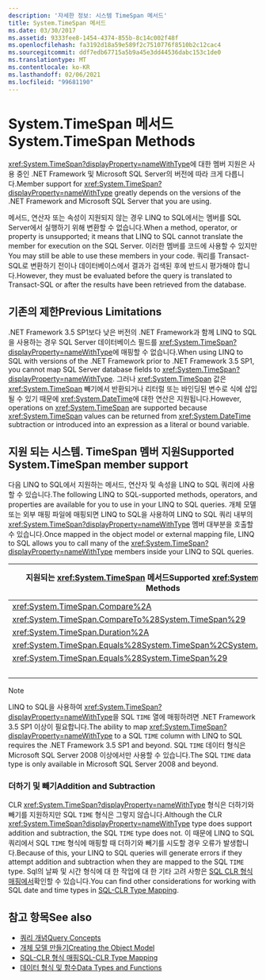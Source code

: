 ```yaml
---
description: '자세한 정보: 시스템 TimeSpan 메서드'
title: System.TimeSpan 메서드
ms.date: 03/30/2017
ms.assetid: 9333fee8-1454-4374-855b-8c14c002f48f
ms.openlocfilehash: fa3192d18a59e589f2c7510776f8510b2c12cac4
ms.sourcegitcommit: ddf7edb67715a5b9a45e3dd44536dabc153c1de0
ms.translationtype: MT
ms.contentlocale: ko-KR
ms.lasthandoff: 02/06/2021
ms.locfileid: "99681190"
---
```

# <a name="systemtimespan-methods"></a><span data-ttu-id="8fe9a-103">System.TimeSpan 메서드</span><span class="sxs-lookup"><span data-stu-id="8fe9a-103">System.TimeSpan Methods</span></span>

<span data-ttu-id="8fe9a-104"><xref:System.TimeSpan?displayProperty=nameWithType>에 대한 멤버 지원은 사용 중인 .NET Framework 및 Microsoft SQL Server의 버전에 따라 크게 다릅니다.</span><span class="sxs-lookup"><span data-stu-id="8fe9a-104">Member support for <xref:System.TimeSpan?displayProperty=nameWithType> greatly depends on the versions of the .NET Framework and Microsoft SQL Server that you are using.</span></span>  
  
 <span data-ttu-id="8fe9a-105">메서드, 연산자 또는 속성이 지원되지 않는 경우 LINQ to SQL에서는 멤버를 SQL Server에서 실행하기 위해 변환할 수 없습니다.</span><span class="sxs-lookup"><span data-stu-id="8fe9a-105">When a method, operator, or property is unsupported; it means that LINQ to SQL cannot translate the member for execution on the SQL Server.</span></span> <span data-ttu-id="8fe9a-106">이러한 멤버를 코드에 사용할 수 있지만</span><span class="sxs-lookup"><span data-stu-id="8fe9a-106">You may still be able to use these members in your code.</span></span> <span data-ttu-id="8fe9a-107">쿼리를 Transact-SQL로 변환하기 전이나 데이터베이스에서 결과가 검색된 후에 반드시 평가해야 합니다.</span><span class="sxs-lookup"><span data-stu-id="8fe9a-107">However, they must be evaluated before the query is translated to Transact-SQL or after the results have been retrieved from the database.</span></span>  
  
## <a name="previous-limitations"></a><span data-ttu-id="8fe9a-108">기존의 제한</span><span class="sxs-lookup"><span data-stu-id="8fe9a-108">Previous Limitations</span></span>  

 <span data-ttu-id="8fe9a-109">.NET Framework 3.5 SP1보다 낮은 버전의 .NET Framework과 함께 LINQ to SQL을 사용하는 경우 SQL Server 데이터베이스 필드를 <xref:System.TimeSpan?displayProperty=nameWithType>에 매핑할 수 없습니다.</span><span class="sxs-lookup"><span data-stu-id="8fe9a-109">When using LINQ to SQL with versions of the .NET Framework prior to .NET Framework 3.5 SP1, you cannot map SQL Server database fields to <xref:System.TimeSpan?displayProperty=nameWithType>.</span></span> <span data-ttu-id="8fe9a-110">그러나 <xref:System.TimeSpan> 값은 <xref:System.TimeSpan> 빼기에서 반환되거나 리터럴 또는 바인딩된 변수로 식에 삽입될 수 있기 때문에 <xref:System.DateTime>에 대한 연산은 지원됩니다.</span><span class="sxs-lookup"><span data-stu-id="8fe9a-110">However, operations on <xref:System.TimeSpan> are supported because <xref:System.TimeSpan> values can be returned from <xref:System.DateTime> subtraction or introduced into an expression as a literal or bound variable.</span></span>  
  
## <a name="supported-systemtimespan-member-support"></a><span data-ttu-id="8fe9a-111">지원 되는 시스템. TimeSpan 멤버 지원</span><span class="sxs-lookup"><span data-stu-id="8fe9a-111">Supported System.TimeSpan member support</span></span>

 <span data-ttu-id="8fe9a-112">다음 LINQ to SQL에서 지원하는 메서드, 연산자 및 속성을 LINQ to SQL 쿼리에 사용할 수 있습니다.</span><span class="sxs-lookup"><span data-stu-id="8fe9a-112">The following LINQ to SQL-supported methods, operators, and properties are available for you to use in your LINQ to SQL queries.</span></span> <span data-ttu-id="8fe9a-113">개체 모델 또는 외부 매핑 파일에 매핑되면 LINQ to SQL을 사용하여 LINQ to SQL 쿼리 내부의 <xref:System.TimeSpan?displayProperty=nameWithType> 멤버 대부분을 호출할 수 있습니다.</span><span class="sxs-lookup"><span data-stu-id="8fe9a-113">Once mapped in the object model or external mapping file, LINQ to SQL allows you to call many of the <xref:System.TimeSpan?displayProperty=nameWithType> members inside your LINQ to SQL queries.</span></span>  
  
|<span data-ttu-id="8fe9a-114">지원되는 <xref:System.TimeSpan> 메서드</span><span class="sxs-lookup"><span data-stu-id="8fe9a-114">Supported <xref:System.TimeSpan> Methods</span></span>|<span data-ttu-id="8fe9a-115">지원되는 <xref:System.TimeSpan> 연산자</span><span class="sxs-lookup"><span data-stu-id="8fe9a-115">Supported <xref:System.TimeSpan> Operators</span></span>|<span data-ttu-id="8fe9a-116">지원되는 <xref:System.TimeSpan> 속성</span><span class="sxs-lookup"><span data-stu-id="8fe9a-116">Supported <xref:System.TimeSpan> Properties</span></span>|  
|------------------------------------------------------------------------------------------------------------------------------------------------|--------------------------------------------------------------------------------------------------------------------------------------------------|---------------------------------------------------------------------------------------------------------------------------------------------------|  
|<xref:System.TimeSpan.Compare%2A>|<xref:System.TimeSpan.op_Equality%2A>|<xref:System.TimeSpan.Days%2A>|  
|<xref:System.TimeSpan.CompareTo%28System.TimeSpan%29>|<xref:System.TimeSpan.op_GreaterThan%2A>|<xref:System.TimeSpan.Hours%2A>|  
|<xref:System.TimeSpan.Duration%2A>|<xref:System.TimeSpan.op_GreaterThanOrEqual%2A>|<xref:System.TimeSpan.MaxValue>|  
|<xref:System.TimeSpan.Equals%28System.TimeSpan%2CSystem.TimeSpan%29>|<xref:System.TimeSpan.op_Inequality%2A>|<xref:System.TimeSpan.Milliseconds%2A>|  
|<xref:System.TimeSpan.Equals%28System.TimeSpan%29>|<xref:System.TimeSpan.op_LessThan%2A>|<xref:System.TimeSpan.Minutes%2A>|  
||<xref:System.TimeSpan.op_LessThanOrEqual%2A>|<xref:System.TimeSpan.MinValue>|  
  
> [!NOTE]
> <span data-ttu-id="8fe9a-117">LINQ to SQL을 사용하여 <xref:System.TimeSpan?displayProperty=nameWithType>을 SQL `TIME` 열에 매핑하려면 .NET Framework 3.5 SP1 이상이 필요합니다.</span><span class="sxs-lookup"><span data-stu-id="8fe9a-117">The ability to map <xref:System.TimeSpan?displayProperty=nameWithType> to a SQL `TIME` column with LINQ to SQL requires the .NET Framework 3.5 SP1 and beyond.</span></span> <span data-ttu-id="8fe9a-118">SQL `TIME` 데이터 형식은 Microsoft SQL Server 2008 이상에서만 사용할 수 있습니다.</span><span class="sxs-lookup"><span data-stu-id="8fe9a-118">The SQL `TIME` data type is only available in Microsoft SQL Server 2008 and beyond.</span></span>  
  
### <a name="addition-and-subtraction"></a><span data-ttu-id="8fe9a-119">더하기 및 빼기</span><span class="sxs-lookup"><span data-stu-id="8fe9a-119">Addition and Subtraction</span></span>  

 <span data-ttu-id="8fe9a-120">CLR <xref:System.TimeSpan?displayProperty=nameWithType> 형식은 더하기와 빼기를 지원하지만 SQL `TIME` 형식은 그렇지 않습니다.</span><span class="sxs-lookup"><span data-stu-id="8fe9a-120">Although the CLR <xref:System.TimeSpan?displayProperty=nameWithType> type does support addition and subtraction, the SQL `TIME` type does not.</span></span> <span data-ttu-id="8fe9a-121">이 때문에 LINQ to SQL 쿼리에서 SQL `TIME` 형식에 매핑할 때 더하기와 빼기를 시도할 경우 오류가 발생합니다.</span><span class="sxs-lookup"><span data-stu-id="8fe9a-121">Because of this, your LINQ to SQL queries will generate errors if they attempt addition and subtraction when they are mapped to the SQL `TIME` type.</span></span> <span data-ttu-id="8fe9a-122">Sql의 날짜 및 시간 형식에 대 한 작업에 대 한 기타 고려 사항은 [SQL CLR 형식 매핑에서](sql-clr-type-mapping.md)확인할 수 있습니다.</span><span class="sxs-lookup"><span data-stu-id="8fe9a-122">You can find other considerations for working with SQL date and time types in [SQL-CLR Type Mapping](sql-clr-type-mapping.md).</span></span>  
  
## <a name="see-also"></a><span data-ttu-id="8fe9a-123">참고 항목</span><span class="sxs-lookup"><span data-stu-id="8fe9a-123">See also</span></span>

- [<span data-ttu-id="8fe9a-124">쿼리 개념</span><span class="sxs-lookup"><span data-stu-id="8fe9a-124">Query Concepts</span></span>](query-concepts.md)
- [<span data-ttu-id="8fe9a-125">개체 모델 만들기</span><span class="sxs-lookup"><span data-stu-id="8fe9a-125">Creating the Object Model</span></span>](creating-the-object-model.md)
- [<span data-ttu-id="8fe9a-126">SQL-CLR 형식 매핑</span><span class="sxs-lookup"><span data-stu-id="8fe9a-126">SQL-CLR Type Mapping</span></span>](sql-clr-type-mapping.md)
- [<span data-ttu-id="8fe9a-127">데이터 형식 및 함수</span><span class="sxs-lookup"><span data-stu-id="8fe9a-127">Data Types and Functions</span></span>](data-types-and-functions.md)
